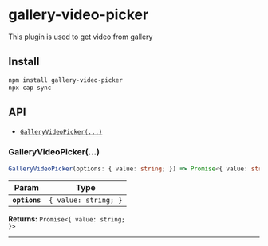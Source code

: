 # gallery-video-picker

This plugin is used to get video from gallery

## Install

```bash
npm install gallery-video-picker
npx cap sync
```

## API

<docgen-index>

* [`GalleryVideoPicker(...)`](#galleryvideopicker)

</docgen-index>

<docgen-api>
<!--Update the source file JSDoc comments and rerun docgen to update the docs below-->

### GalleryVideoPicker(...)

```typescript
GalleryVideoPicker(options: { value: string; }) => Promise<{ value: string; }>
```

| Param         | Type                            |
| ------------- | ------------------------------- |
| **`options`** | <code>{ value: string; }</code> |

**Returns:** <code>Promise&lt;{ value: string; }&gt;</code>

--------------------

</docgen-api>
